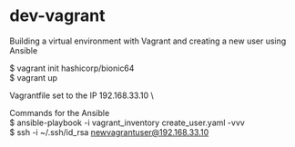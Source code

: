 # dev-vagrant
Building a virtual environment with Vagrant and creating a new user using Ansible

$ vagrant init hashicorp/bionic64 \
$ vagrant up 

Vagrantfile set to the IP 192.168.33.10 \

Commands for the Ansible \
$ ansible-playbook -i vagrant_inventory create_user.yaml -vvv \
$ ssh -i ~/.ssh/id_rsa newvagrantuser@192.168.33.10
